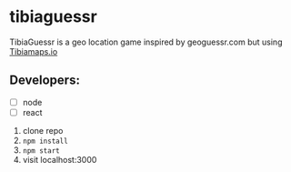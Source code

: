 # tibiaguessr
TibiaGuessr is a geo location game inspired by geoguessr.com but using [Tibiamaps.io](https://github.com/tibiamaps/tibia-map-data)

## Developers:

- [ ] node
- [ ] react

1. clone repo
2. `npm install`
3. `npm start`
4. visit localhost:3000
